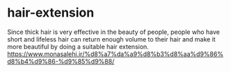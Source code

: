 # hair-extension
Since thick hair is very effective in the beauty of people, people who have short and lifeless hair can return enough volume to their hair and make it more beautiful by doing a suitable hair extension.
https://www.monasalehi.ir/%d8%a7%da%a9%d8%b3%d8%aa%d9%86%d8%b4%d9%86-%d9%85%d9%88/
